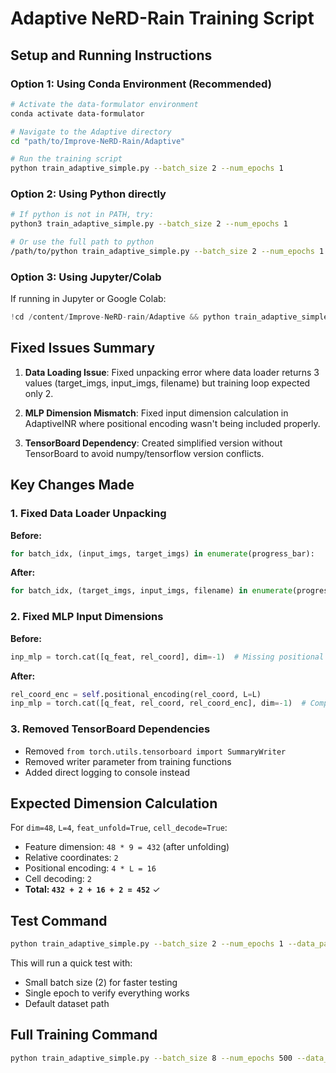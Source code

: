 # Adaptive NeRD-Rain Training Script

## Setup and Running Instructions

### Option 1: Using Conda Environment (Recommended)
```bash
# Activate the data-formulator environment
conda activate data-formulator

# Navigate to the Adaptive directory
cd "path/to/Improve-NeRD-Rain/Adaptive"

# Run the training script
python train_adaptive_simple.py --batch_size 2 --num_epochs 1
```

### Option 2: Using Python directly
```bash
# If python is not in PATH, try:
python3 train_adaptive_simple.py --batch_size 2 --num_epochs 1

# Or use the full path to python
/path/to/python train_adaptive_simple.py --batch_size 2 --num_epochs 1
```

### Option 3: Using Jupyter/Colab
If running in Jupyter or Google Colab:
```python
!cd /content/Improve-NeRD-rain/Adaptive && python train_adaptive_simple.py --batch_size 2 --num_epochs 1
```

## Fixed Issues Summary

1. **Data Loading Issue**: Fixed unpacking error where data loader returns 3 values (target_imgs, input_imgs, filename) but training loop expected only 2.

2. **MLP Dimension Mismatch**: Fixed input dimension calculation in AdaptiveINR where positional encoding wasn't being included properly.

3. **TensorBoard Dependency**: Created simplified version without TensorBoard to avoid numpy/tensorflow version conflicts.

## Key Changes Made

### 1. Fixed Data Loader Unpacking
**Before:**
```python
for batch_idx, (input_imgs, target_imgs) in enumerate(progress_bar):
```

**After:**
```python
for batch_idx, (target_imgs, input_imgs, filename) in enumerate(progress_bar):
```

### 2. Fixed MLP Input Dimensions
**Before:**
```python
inp_mlp = torch.cat([q_feat, rel_coord], dim=-1)  # Missing positional encoding
```

**After:**
```python
rel_coord_enc = self.positional_encoding(rel_coord, L=L)
inp_mlp = torch.cat([q_feat, rel_coord, rel_coord_enc], dim=-1)  # Complete input
```

### 3. Removed TensorBoard Dependencies
- Removed `from torch.utils.tensorboard import SummaryWriter`
- Removed writer parameter from training functions
- Added direct logging to console instead

## Expected Dimension Calculation
For `dim=48`, `L=4`, `feat_unfold=True`, `cell_decode=True`:
- Feature dimension: `48 * 9 = 432` (after unfolding)
- Relative coordinates: `2`
- Positional encoding: `4 * L = 16`
- Cell decoding: `2`
- **Total: `432 + 2 + 16 + 2 = 452`** ✓

## Test Command
```bash
python train_adaptive_simple.py --batch_size 2 --num_epochs 1 --data_path ./Datasets
```

This will run a quick test with:
- Small batch size (2) for faster testing
- Single epoch to verify everything works
- Default dataset path

## Full Training Command
```bash
python train_adaptive_simple.py --batch_size 8 --num_epochs 500 --data_path ./Datasets --save_every 25
```
